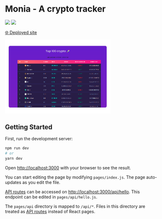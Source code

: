 # Monia - A crypto tracker

![](https://img.shields.io/badge/next.js-000000?style=for-the-badge&logo=next.js&logoColor=white) ![](https://img.shields.io/badge/Tailwind_CSS-38B2AC?style=for-the-badge&logo=tailwind-css&logoColor=white)

[🌐 Deployed site](https://monia-gabyden.vercel.app/)

[<img src="https://github.com/gabyden/monia/blob/master/monia_screenshot.png?raw=true" width="350">](https://github.com/gabyden/monia)

## Getting Started

First, run the development server:

```bash
npm run dev
# or
yarn dev
```

Open [http://localhost:3000](http://localhost:3000) with your browser to see the result.

You can start editing the page by modifying `pages/index.js`. The page auto-updates as you edit the file.

[API routes](https://nextjs.org/docs/api-routes/introduction) can be accessed on [http://localhost:3000/api/hello](http://localhost:3000/api/hello). This endpoint can be edited in `pages/api/hello.js`.

The `pages/api` directory is mapped to `/api/*`. Files in this directory are treated as [API routes](https://nextjs.org/docs/api-routes/introduction) instead of React pages.
